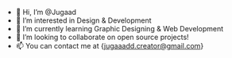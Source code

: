 - 👋 Hi, I’m @Jugaad
- 👀 I’m interested in Design & Development
- 🌱 I’m currently learning Graphic Designing & Web Development
- 💞️ I’m looking to collaborate on open source projects!
- 📫 You can contact me at {jugaaadd.creator@gmail.com}

<!---
Noldentity/Noldentity is a ✨ special ✨ repository because its `README.md` (this file) appears on your GitHub profile.
You can click the Preview link to take a look at your changes.
--->
